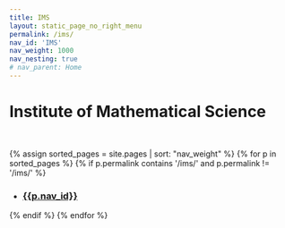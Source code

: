 ```yaml
---
title: IMS
layout: static_page_no_right_menu
permalink: /ims/
nav_id: 'IMS'
nav_weight: 1000
nav_nesting: true
# nav_parent: Home
---
```


# Institute of Mathematical Science

<br>

{% assign sorted_pages = site.pages | sort: "nav_weight" %}
{% for p in sorted_pages %}
{% if p.permalink contains '/ims/' and p.permalink != '/ims/' %}
- ### [{{p.nav_id}}]({{site.url}}{{p.url}})
{% endif %}
{% endfor %}
